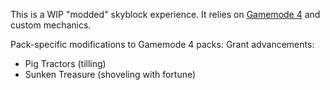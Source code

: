 This is a WIP "modded" skyblock experience. It relies on [Gamemode 4](https://gm4.co) and custom mechanics.

Pack-specific modifications to Gamemode 4 packs:
  Grant advancements:
  - Pig Tractors (tilling)
  - Sunken Treasure (shoveling with fortune)
